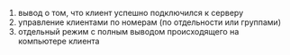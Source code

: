1) вывод о том, что клиент успешно подключился к серверу
2) управление клиентами по номерам (по отдельности или группами)
3) отдельный режим с полным выводом происходящего на компьютере клиента
